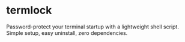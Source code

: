 # termlock
Password-protect your terminal startup with a lightweight shell script. Simple setup, easy uninstall, zero dependencies.
